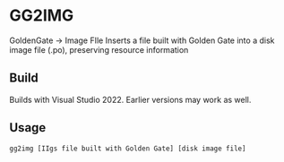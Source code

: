 # GG2IMG
GoldenGate -> Image FIle
Inserts a file built with Golden Gate into a disk image file (.po), preserving resource information

## Build
Builds with Visual Studio 2022.  Earlier versions may work as well.

## Usage
`gg2img [IIgs file built with Golden Gate] [disk image file]`


